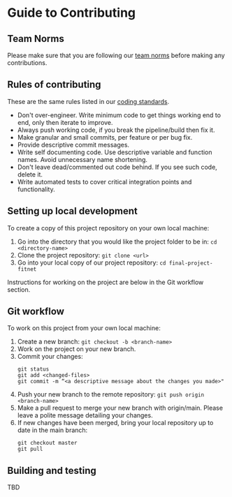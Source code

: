# Guide to Contributing

## Team Norms 

Please make sure that you are following our [team norms](./team-norms.md) before making any contributions. 

## Rules of contributing 
These are the same rules listed in our [coding standards](./team-norms.md).  
- Don't over-engineer. Write minimum code to get things working end to end, only then iterate to improve. 
- Always push working code, if you break the pipeline/build then fix it.
- Make granular and small commits, per feature or per bug fix.
- Provide descriptive commit messages.
- Write self documenting code. Use descriptive variable and function names. Avoid unnecessary name shortening.
- Don't leave dead/commented out code behind. If you see such code, delete it.
- Write automated tests to cover critical integration points and functionality.

## Setting up local development 
To create a copy of this project repository on your own local machine: 
1. Go into the directory that you would like the project folder to be in: `cd <directory-name>`
1. Clone the project repository: `git clone <url>` 
1. Go into your local copy of our project repository: `cd final-project-fitnet` 

Instructions for working on the project are below in the Git workflow section. 

## Git workflow 
To work on this project from your own local machine: 
1. Create a new branch: `git checkout -b <branch-name>` 
1. Work on the project on your new branch. 
1. Commit your changes: 
    ``` 
    git status 
    git add <changed-files> 
    git commit -m “<a descriptive message about the changes you made>"
    ```
1. Push your new branch to the remote repository: `git push origin <branch-name>`
1. Make a pull request to merge your new branch with origin/main. Please leave a polite message detailing your changes. 
1. If new changes have been merged, bring your local repository up to date in the main branch: 
    ``` 
    git checkout master
    git pull 
    ```

## Building and testing 
TBD 
